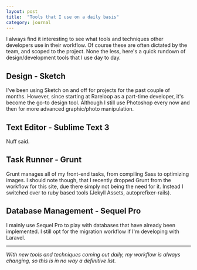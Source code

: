 ```yaml
---
layout: post
title:  "Tools that I use on a daily basis"
category: journal
---
```

I always find it interesting to see what tools and techniques other developers use in their workflow. Of course these are often dictated by the team, and scoped to the project. None the less, here's a quick rundown of design/development tools that I use day to day.

## Design - Sketch

I've been using Sketch on and off for projects for the past couple of months. However, since starting at Rareloop as a part-time developer, it's become the go-to design tool. Although I still use Photoshop every now and then for more advanced graphic/photo manipulation.

## Text Editor - Sublime Text 3
Nuff said.

## Task Runner - Grunt
Grunt manages all of my front-end tasks, from compiling Sass to optimizing images. I should note though, that I recently dropped Grunt from the workflow for this site, due there simply not being the need for it. Instead I switched over to ruby based tools (Jekyll Assets, autoprefixer-rails).

## Database Management - Sequel Pro
I mainly use Sequel Pro to play with databases that have already been implemented. I still opt for the migration workflow if I'm developing with Laravel.

***

*With new tools and techniques coming out daily, my workflow is always changing, so this is in no way a definitive list.*